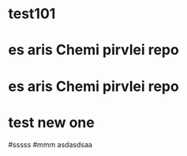 # test101


#  es aris Chemi pirvlei repo


#  es aris Chemi pirvlei repo


# test new one
#sssss
#mmm
asdasdsaa
